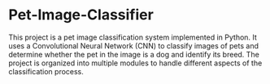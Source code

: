 # Pet-Image-Classifier
This project is a pet image classification system implemented in Python. It uses a Convolutional Neural Network (CNN) to classify images of pets and determine whether the pet in the image is a dog and identify its breed. The project is organized into multiple modules to handle different aspects of the classification process.

